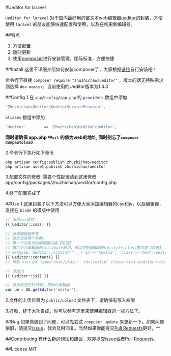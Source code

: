 #Ueditor for laravel

`Ueditor for laravel` 对于国内最好用的富文本web编辑器[ueditor](http://ueditor.baidu.com/website/onlinedemo.html)的封装，方便使用 `laravel` 的朋友能够快速配置和使用，以及在线更新编辑器。


##特点
1. 方便配置
2. 随时更新
3. 使用[composer](https://getcomposer.org/)进行安装管理，国际标准，方便快捷


##Install
这里不详细介绍如何安装composer了，大家根据[链接](https://getcomposer.org/)自行安装吧！

命令行下直接 `composer require "zhuzhichao/ueditor"` ，版本的话无特殊需求则选择 `dev-master`，当前使用的Ueditor版本为1.4.3


##Config
1.在 `app/config/app.php` 的 `providers` 数组中添加
```php
'Zhuzhichao\Ueditor\UeditorServiceProvider',
```
`aliases` 数组中添加
```php
'Ueditor'        => 'Zhuzhichao\Ueditor\Ueditor',
```
**同时请确保 app.php 中`url` 的值为web的地址, 同时别忘了`composer dumpautoload`**

2.命令行下执行如下命令
```shell
php artisan config:publish zhuzhichao/ueditor
php artisan asset:publish zhuzhichao/ueditor
```

3.配置文件的修改:
需要个性配置请到这里修改 app/config/packages/zhuzhichao/ueditor/config.php

4.终于配置完成了

##Use
1.这里封装了以下方法可以方便大家添加编辑器的css和js，以及编辑器，直接在 `blade` 的模版中使用
```php
// 添加css样式
{{ Ueditor::css() }}
```

```php
// 添加编辑器样式
// 该方法有两个参数，
// 第一个为显示的编辑器内容【可选】
// 第二个为编辑器的attribute数组，可以控制编辑器的id,style,class等内容【可选】，默认id为myEditor
// example: Ueditor::content('', ['id'=>'textid', 'class'=>'text-ueditor'])
{{ Ueditor::content() }}
// 得到 <script type='text/plain'  id='textid' class='text-ueditor'></script>
```

```php
// 添加js
{{ Ueditor::js() }}
```

```javascript
// 添加自己的JS代码，初始化编辑器
var ue = UE.getEditor('editor');
```

2.文件的上传位置为 `public/upload` 文件夹下，请确保有写入权限

3.好嘞，终于大功告成，你可以参考[这里](http://ueditor.baidu.com/website/onlinedemo.html)来使用编辑器的一些方法了。

##Bug
如果你遇到了问题，可以先尝试 `composer update` 来更新一下。如果问题依旧，请提交[issue](https://github.com/zhuzhichao/Ueditor/issues)，我会及时回复。当然如果你能提交[Pull Requests](https://github.com/zhuzhichao/Ueditor/pulls)更好，^^

##Contributing
有什么新的想法和建议，欢迎提交[issue](https://github.com/zhuzhichao/Ueditor/issues)或者[Pull Requests](https://github.com/zhuzhichao/Ueditor/pulls)。

##License
MIT
